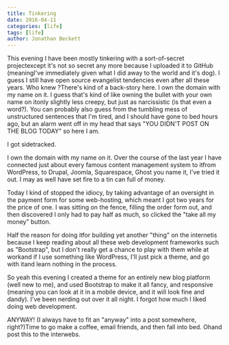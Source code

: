 ```yaml
---
title: Tinkering
date: 2016-04-11
categories: [life]
tags: [life]
author: Jonathan Beckett
---
```


This evening I have been mostly tinkering with a sort-of-secret projectexcept it's not so secret any more because I uploaded it to GitHub (meaningI've immediately given what I did away to the world and it's dog). I guess I still have open source evangelist tendencies even after all these years. Who knew ?There's kind of a back-story here. I own the domain with my name on it. I guess that's kind of like owning the bullet with your own name on itonly slightly less creepy, but just as narcissistic (is that even a word?). You can probably also guess from the tumbling mess of unstructured sentences that I'm tired, and I should have gone to bed hours ago, but an alarm went off in my head that says "YOU DIDN'T POST ON THE BLOG TODAY" so here I am.

I got sidetracked.

I own the domain with my name on it. Over the course of the last year I have connected just about every famous content management system to itfrom WordPress, to Drupal, Joomla, Squarespace, Ghost you name it, I've tried it out. I may as well have set fire to a tin can full of money.

Today I kind of stopped the idiocy, by taking advantage of an oversight in the payment form for some web-hosting, which meant I got two years for the price of one. I was sitting on the fence, filling the order form out, and then discovered I only had to pay half as much, so clicked the "take all my money" button.

Half the reason for doing itfor building yet another "thing" on the internetis because I keep reading about all these web development frameworks such as "Bootstrap", but I don't really get a chance to play with them while at workand if I use something like WordPress, I'll just pick a theme, and go with itand learn nothing in the process.

So yeah this evening I created a theme for an entirely new blog platform (well new to me), and used Bootstrap to make it all fancy, and responsive (meaning you can look at it in a mobile device, and it will look fine and dandy). I've been nerding out over it all night. I forgot how much I liked doing web development.

ANYWAY! (I always have to fit an "anyway" into a post somewhere, right?)Time to go make a coffee, email friends, and then fall into bed. Ohand post this to the interwebs.